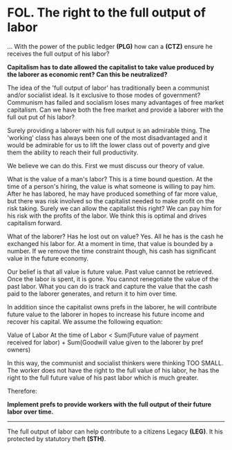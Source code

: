 # FOL. The right to the full output of labor


... With the power of the public ledger **(PLG)** how can a **(CTZ)** ensure he receives the full output of his labor?

**Capitalism has to date allowed the capitalist to take value produced by the laborer as economic rent?  Can this be neutralized?**

The idea of the 'full output of labor' has traditionally been a communist and/or socialist ideal. Is it exclusive to those modes of government?  Communism has failed and socialism loses many advantages of free market capitalism.  Can we have both the free market and provide a laborer with the full out put of his labor?

Surely providing a laborer with his full output is an admirable thing.  The 'working' class has always been one of the most disadvantaged and it would be admirable for us to lift the lower class out of poverty and give them the ability to reach their full productivity.

We believe we can do this.  First we must discuss our theory of value.

What is the value of a man's labor?  This is a time bound question.  At the time of a person's hiring, the value is what someone is willing to pay him.  After he has labored, he may have produced something of far more value, but there was risk involved so the capitalist needed to make profit on the risk taking.  Surely we can allow the capitalist this right?  We can pay him for his risk with the profits of the labor.  We think this is optimal and drives capitalism forward.

What of the laborer? Has he lost out on value?  Yes.  All he has is the cash he exchanged his labor for.  At a moment in time, that value is bounded by a number.  If we remove the time constraint though, his cash has significant value in the future economy.

Our belief is that all value is future value.  Past value cannot be retrieved.  Once the labor is spent, it is gone.  You cannot renegotiate the value of the past labor. What you can do is track and capture the value that the cash paid to the laborer generates, and return it to him over time.

In addition since the capitalist owns prefs in the laborer, he will contribute future value to the laborer in hopes to increase his future income and recover his capital.  We assume the following equation:

Value of Labor At the time of Labor < Sum(Future value of payment received for labor) + Sum(Goodwill value given to the laborer by pref owners)

In this way, the communist and socialist thinkers were thinking TOO SMALL.  The worker does not have the right to the full value of his labor, he has the right to the full future value of his past labor which is much greater.

Therefore:

**Implement prefs to provide workers with the full output of their future labor over time.**

----------

The full output of labor can help contribute to a citizens Legacy **(LEG)**. It his protected by statutory theft **(STH)**.





